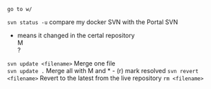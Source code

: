 `go to w/`


`svn status -u` compare my docker SVN with the Portal SVN


* means it changed in the certal repository  
M  
?  


`svn update <filename>` Merge one file    
`svn update .` Merge all with M and * - (r) mark resolved
`svn revert <filename>` Revert to the latest from the live repository
`rm <filename>`
